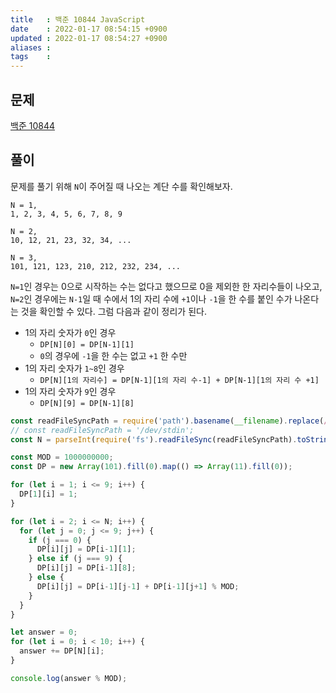 ```yaml
---
title   : 백준 10844 JavaScript 
date    : 2022-01-17 08:54:15 +0900
updated : 2022-01-17 08:54:27 +0900
aliases : 
tags    : 
---
```

## 문제
[백준 10844](https://www.acmicpc.net/problem/10844)

## 풀이
문제를 풀기 위해 `N`이 주어질 때 나오는 계단 수를 확인해보자.
```
N = 1,
1, 2, 3, 4, 5, 6, 7, 8, 9

N = 2,
10, 12, 21, 23, 32, 34, ...

N = 3,
101, 121, 123, 210, 212, 232, 234, ... 
```

`N=1`인 경우는 0으로 시작하는 수는 없다고 했으므로 0을 제외한 한 자리수들이 나오고,  
`N=2`인 경우에는 `N-1`일 때 수에서 1의 자리 수에 `+1`이나 `-1`을 한 수를 붙인 수가 나온다는 것을 확인할 수 있다. 그럼 다음과 같이 정리가 된다. 

- 1의 자리 숫자가 `0`인 경우 
	- `DP[N][0] = DP[N-1][1]`
	- `0`의 경우에 `-1`을 한 수는 없고 `+1` 한 수만 
- 1의 자리 숫자가 `1~8`인 경우
	- `DP[N][1의 자리수] = DP[N-1][1의 자리 수-1] + DP[N-1][1의 자리 수 +1]`
- 1의 자리 숫자가 `9`인 경우 
	- `DP[N][9] = DP[N-1][8]`

```javascript
const readFileSyncPath = require('path').basename(__filename).replace(/js$/, 'txt');
// const readFileSyncPath = '/dev/stdin';
const N = parseInt(require('fs').readFileSync(readFileSyncPath).toString().trim());

const MOD = 1000000000;
const DP = new Array(101).fill(0).map(() => Array(11).fill(0));

for (let i = 1; i <= 9; i++) {
  DP[1][i] = 1;
}

for (let i = 2; i <= N; i++) {
  for (let j = 0; j <= 9; j++) {
    if (j === 0) {
      DP[i][j] = DP[i-1][1];
    } else if (j === 9) {
      DP[i][j] = DP[i-1][8];
    } else {
      DP[i][j] = DP[i-1][j-1] + DP[i-1][j+1] % MOD;
    }
  }
}

let answer = 0;
for (let i = 0; i < 10; i++) {
  answer += DP[N][i];
}

console.log(answer % MOD);
```